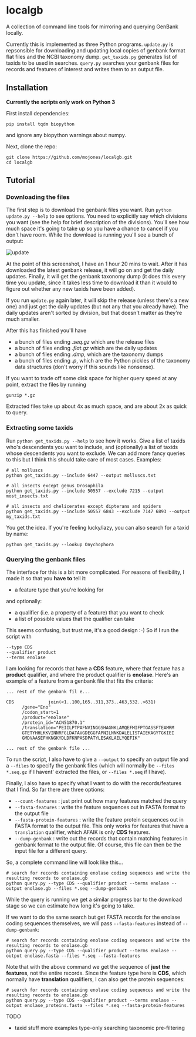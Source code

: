 # localgb
A collection of command line tools for mirroring and querying GenBank locally. 

Currently this is implemented as three Python programs. `update.py` is repsonsible for downloading and updating local copies of genbank format flat files and the NCBI taxonomy dump. `get_taxids.py` generates list of taxids to be used in searches. `query.py` searches your genbank files for records and features of interest and writes them to an output file. 

## Installation 

**Currently the scripts only work on Python 3**

First install dependencies:

`pip install tqdm biopython`

and ignore any biopython warnings about numpy. 

Next, clone the repo:

```
git clone https://github.com/mojones/localgb.git
cd localgb
```
## Tutorial

### Downloading the files

The first step is to download the genbank files you want. Run `python update.py --help` to see options. You need to explicitly say which divisions you want (see the help for brief description of the divisions). You'll see how much space it's going to take up so you have a chance to cancel if you don't have room. While the download is running you'll see a bunch of output:

![update](https://i.imgur.com/0b141z5.png)

At the point of this screenshot, I have an 1 hour 20 mins to wait. After it has downloaded the latest genbank release, it will go on and get the daily updates. Finally, it will get the genbank taxonomy dump (it does this every time you update, since it takes less time to download it than it would to figure out whether any new taxids have been added). 

If you run `update.py` again later, it will skip the release (unless there's a new one) and just get the daily updates (but not any that you already have). The daily updates aren't sorted by division, but that doesn't matter as they're much smaller. 


After this has finished you'll have 

- a bunch of files ending _.seq.gz_ which are the release files
- a bunch of files ending _.flat.gz_ which are the daily updates
- a bunch of files ending _.dmp_, which are the taxonomy dumps
- a bunch of files ending _.p_, which are the Python pickles of the taxonomy data structures (don't worry if this sounds like nonsense).


If you want to trade off some disk space for higher query speed at any point, extract the files by running

`gunzip *.gz` 

Extracted files take up about 4x as much space, and are about 2x as quick to query. 

### Extracting some taxids

Run `python get_taxids.py --help` to see how it works. Give a list of taxids who's descendents you want to include, and (optionally) a list of taxids whose descendents you want to exclude. We can add more fancy queries to this but I think this should take care of most cases. Examples:

```
# all molluscs
python get_taxids.py --include 6447 --output molluscs.txt

# all insects except genus Drosophila 
python get_taxids.py --include 50557 --exclude 7215 --output most_insects.txt

# all insects and chelicerates except dipterans and spiders
python get_taxids.py --include 50557 6843 --exclude 7147 6893 --output my_taxids.txt
```

You get the idea. If you're feeling lucky/lazy, you can also search for a taxid by name:

`python get_taxids.py --lookup Onychophora`

### Querying the genbank files

The interface for this is a bit more complicated. For reasons of flexibility, I made it so that you **have to** tell it:

- a feature type that you're looking for

and optionally:

- a qualifier (i.e. a property of a feature) that you want to check
- a list of possible values that the qualifier can take

This seems confusing, but trust me, it's a good design :-) So if I run the script with

```
--type CDS
--qualifier product
--terms enolase
```
I am looking for records that have a **CDS** feature, where that feature has a **product** qualifier, and where the product qualifier is **enolase**. Here's an example of a feature from a genbank file that fits the criteria:

```
... rest of the genbank fil e...

CDS             join(<1..100,165..311,373..463,532..>631)
      /gene="Eno"
      /codon_start=1
      /product="enolase"
      /protein_id="ACN51870.1"
      /translation="PEIILPTPAFNVINGGSHAGNKLAMQEFMIFPTGASSFTEAMRM
      GTETYHHLKKVINNRFGLDATAVGDEGGFAPNILNNKDALELISTAIEKAGYTGKIEI
      GMDVAASEFHKNGKYDLDFKNPASDPATYLESAKLAELYQEFIK"
       
... rest of the genbank file ...
```
To run the script, I also have to give a `--output` to specify an output file and a `--files` to specify the genbank files (which will normally be `--files *.seq.gz` if I havent' extracted the files, or `--files *.seq` if I have).

Finally, I also have to specify what I want to do with the records/features that I find. So far there are three options:

- `--count-features` : just print out how many features matched the query
- `--fasta-features` : write the feature sequences out in FASTA format to the output file
- `--fasta-protein-features` : write the feature protein sequences out in FASTA format to the output file. This only works for features that have a `translation` qualifier, which AFAIK is only **CDS** features. 
- `--dump-genbank` : write out the records that contain matching features in genbank format to the output file. Of course, this file can then be the input file for a different query. 

So, a complete command line will look like this...

```
# search for records containing enolase coding sequences and write the resulting records to enolase.gb
python query.py --type CDS --qualifier product --terms enolase --output enolase.gb --files *.seq --dump-genbank
```
While the query is running we get a similar progress bar to the download stage so we can estimate how long it's going to take.

If we want to do the same search but get FASTA records for the enolase coding sequences themselves, we will pass `--fasta-features` instead of `--dump-genbank`:

```
# search for records containing enolase coding sequences and write the resulting records to enolase.gb
python query.py --type CDS --qualifier product --terms enolase --output enolase.fasta --files *.seq --fasta-features
```
Note that with the above command we get the sequence of **just the features**, not the entire records. Since the feature type here is **CDS**, which normally have **translation** qualifiers, I can also get the protein sequences:

```
# search for records containing enolase coding sequences and write the resulting records to enolase.gb
python query.py --type CDS --qualifier product --terms enolase --output enolase_proteins.fasta --files *.seq --fasta-protein-features
```



TODO
- taxid stuff
more examples
type-only searching
taxonomic pre-filtering
